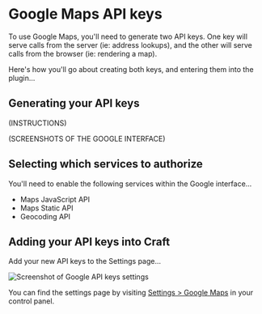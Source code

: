 # Google Maps API keys

To use Google Maps, you'll need to generate two API keys. One key will serve calls from the server (ie: address lookups), and the other will serve calls from the browser (ie: rendering a map).

Here's how you'll go about creating both keys, and entering them into the plugin...

## Generating your API keys

(INSTRUCTIONS)

(SCREENSHOTS OF THE GOOGLE INTERFACE)

## Selecting which services to authorize

You'll need to enable the following services within the Google interface...

- Maps JavaScript API
- Maps Static API
- Geocoding API

## Adding your API keys into Craft

Add your new API keys to the Settings page...

<img :src="$withBase('/images/getting-started/google-api-keys.png')" alt="Screenshot of Google API keys settings">

You can find the settings page by visiting [Settings > Google Maps](/settings/) in your control panel.

<!--

@TODO: Create API key diagnostics tool

## Testing your API keys

If you have any problems with your Google Maps API keys, you can check out the [Diagnostics tool](/getting-started/diagnostics/#testing-your-google-maps-api-keys) to get it all sorted out.

-->
